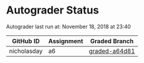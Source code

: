# Autograder Status
Autograder last run at: November 18, 2018 at 23:40

| GitHub ID | Assignment | Graded Branch |
|-----------|------------|---------------|
| nicholasday | a6 | [graded-a64d81](https://github.com/Fall2018COMP401-001/a6-nicholasday/tree/graded-a64d81) | 
